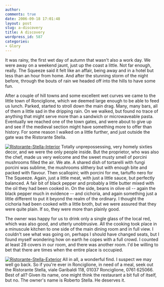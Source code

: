 ```yaml
---
author:
comments: true
date: 2006-09-18 17:01:48
layout: post
slug: a-discovery
title: A discovery
wordpress_id: 587
categories:
- Glory
---
```


It was rainy, the first wet day of autumn that wasn't also a work day. We were away on a weekend jaunt, just up the coast a little. Not far enough, really. The Squeeze said it felt like an affair, being away and in a hotel but less than an hour from home. And after the stunning storm of the night before, through the bouts of rain we headed off into the hills to have some fun.

After a couple of hill towns and some excellent wet curves we came to the little town of Ronciglione, which we deemed large enough to be able to feed us lunch. Parked, started to stroll down the main drag. Many, many bars, all of them a little sad in the dripping rain. On we walked, but found no trace of anything that might serve more than a sandwich or microwaveable pasta. Eventually we reached one of the town gates, and were about to give up and see if the medieval section might have something more to offer than history. For some reason I walked on a little further, and just outside the gate was the Ristorante Stella.

[![Ristorante-Stella-Interior](http://jeremycherfas.net/uploads/Ristorante-Stella-interior-tm.jpg)](http://jeremycherfas.net/uploads/Ristorante-Stella-interior.jpg) Totally unprepossessing, very homely sixties decor, and we were the only people inside. But the proprietor, who was also the chef, made us very welcome and the sweet musty smell of porcini mushrooms filled the air. We ate. A shared dish of tortarelli with fungi porcini was sublime, the mushrooms slithery but with enough bite and packed with flavour. Then scallopini; with porcini for me, tartuffo nero for The Squeeze. Again, just a little meat, with just a little sauce, but perfectly balanced. A fair bit of black pepper and probably a little butter mixed with the oil they had been cooked in. On the side, beans in olive oil -- again the black pepper much in evidence -- and cichoria, and again something just a little different to put it beyond the realm of the ordinary. I thought the cichoria had been cooked with a little broth, but we were assured that they were quite plain. If so, they were more than plainly good.

The owner was happy for us to drink only a single glass of the local red, which was also good, and utterly unobtrusive. All the cooking took place in a minuscule kitchen to one side of the main dining room and in full view. I couldn't see what was going on, perhaps I should have changed seats, but I found myself wondering how on earth he copes with a full crowd. I counted at least 28 covers in our room, and there was another room. I'd be willing to bet that there are times when the entire place is occupied.

[![Ristorante-Stella-Exterior](http://jeremycherfas.net/uploads/Ristorante-Stella-exterior-tm.jpg)](http://jeremycherfas.net/uploads/Ristorante-Stella-exterior.jpg) All in all, a wonderful find. I suspect we may well go back. So if you're ever in Ronciglione, in need of a meal, seek out the Ristorante Stella, viale Garibaldi 118, 01037 Ronciglione, 0761 625066. Best of all? Given its name, one might think the restaurant a bit full of itself, but no. The owner's name is Roberto Stella. He deserves it.

